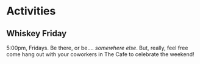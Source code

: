# Activities


## Whiskey Friday
5:00pm, Fridays. Be there, or be.... *somewhere else*.  But, really, feel free come hang out with your coworkers in The Cafe to celebrate the weekend!
